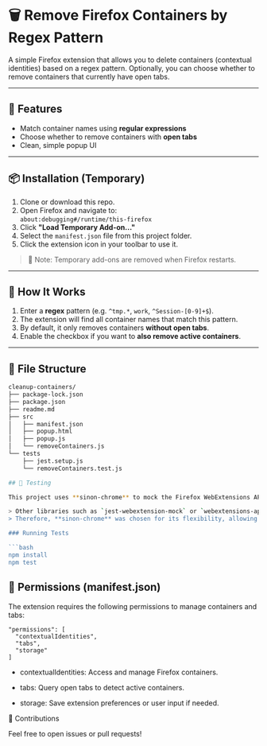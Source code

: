 # 🗑️ Remove Firefox Containers by Regex Pattern

A simple Firefox extension that allows you to delete containers (contextual identities) based on a regex pattern. Optionally, you can choose whether to remove containers that currently have open tabs.

---

## 🚀 Features

- Match container names using **regular expressions**
- Choose whether to remove containers with **open tabs**
- Clean, simple popup UI

---

## 📦 Installation (Temporary)

1. Clone or download this repo.  
2. Open Firefox and navigate to:  
   `about:debugging#/runtime/this-firefox`  
3. Click **"Load Temporary Add-on..."**  
4. Select the `manifest.json` file from this project folder.  
5. Click the extension icon in your toolbar to use it.

> 🔁 Note: Temporary add-ons are removed when Firefox restarts.

---

## 🧠 How It Works

1. Enter a **regex** pattern (e.g. `^tmp.*`, `work`, `^Session-[0-9]+$`).  
2. The extension will find all container names that match this pattern.  
3. By default, it only removes containers **without open tabs**.  
4. Enable the checkbox if you want to **also remove active containers**.

---

## 📂 File Structure

```bash
cleanup-containers/
├── package-lock.json
├── package.json
├── readme.md
├── src
│   ├── manifest.json
│   ├── popup.html
│   ├── popup.js
│   └── removeContainers.js
└── tests
    ├── jest.setup.js
    └── removeContainers.test.js

## 🧪 Testing

This project uses **sinon-chrome** to mock the Firefox WebExtensions API in tests.

> Other libraries such as `jest-webextension-mock` or `webextensions-api-fake` do **not** fully support Firefox's `contextualIdentities` API, which is essential for container management.  
> Therefore, **sinon-chrome** was chosen for its flexibility, allowing us to explicitly mock `contextualIdentities` methods like `.query()` and `.remove()`.

### Running Tests

```bash
npm install
npm test
```

## 📜 Permissions (manifest.json)

The extension requires the following permissions to manage containers and tabs:
```
"permissions": [
  "contextualIdentities",
  "tabs",
  "storage"
]
```
- contextualIdentities: Access and manage Firefox containers.

- tabs: Query open tabs to detect active containers.

- storage: Save extension preferences or user input if needed.

🤝 Contributions

Feel free to open issues or pull requests!
